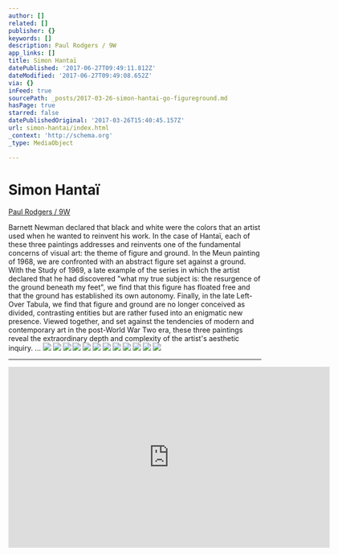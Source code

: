 ```yaml
---
author: []
related: []
publisher: {}
keywords: []
description: Paul Rodgers / 9W
app_links: []
title: Simon Hantaï
datePublished: '2017-06-27T09:49:11.812Z'
dateModified: '2017-06-27T09:49:08.652Z'
via: {}
inFeed: true
sourcePath: _posts/2017-03-26-simon-hantai-go-figureground.md
hasPage: true
starred: false
datePublishedOriginal: '2017-03-26T15:40:45.157Z'
url: simon-hantai/index.html
_context: 'http://schema.org'
_type: MediaObject

---
```

# Simon Hantaï

[Paul Rodgers / 9W][0]

Barnett Newman declared that black and white were the colors that an artist used when he wanted to reinvent his work. In the case of Hantaï, each of these three paintings addresses and reinvents one of the fundamental concerns of visual art: the theme of figure and ground. In the Meun painting of 1968, we are confronted with an abstract figure set against a ground. With the Study of 1969, a late example of the series in which the artist declared that he had discovered "what my true subject is: the resurgence of the ground beneath my feet", we find that this figure has floated free and that the ground has established its own autonomy. Finally, in the late Left-Over Tabula, we find that figure and ground are no longer conceived as divided, contrasting entities but are rather fused into an enigmatic new presence. Viewed together, and set against the tendencies of modern and contemporary art in the post-World War Two era, these three paintings reveal the extraordinary depth and complexity of the artist's aesthetic inquiry. ...
![](https://the-grid-user-content.s3-us-west-2.amazonaws.com/25e5919b-5c1b-4e40-979c-57c772bf4226.jpg)
![](https://the-grid-user-content.s3-us-west-2.amazonaws.com/23f12ed8-42d3-44f5-8e7c-e438f0e35789.jpg)
![](https://the-grid-user-content.s3-us-west-2.amazonaws.com/07eee1d8-b8f2-4417-ad3b-8575e04c4911.jpg)
![](https://the-grid-user-content.s3-us-west-2.amazonaws.com/27d5c803-1ba3-4475-b9e9-aa031acffa78.jpg)
![](https://the-grid-user-content.s3-us-west-2.amazonaws.com/e7c7ef53-052a-4bd8-ae0f-23949df2508e.jpg)
![](https://the-grid-user-content.s3-us-west-2.amazonaws.com/cc050ade-c88a-468c-88e0-f5d0bfb21c61.jpg)
![](https://the-grid-user-content.s3-us-west-2.amazonaws.com/76ede13a-e1ba-4f1c-91ec-1480c50c97b0.jpg)
![](https://the-grid-user-content.s3-us-west-2.amazonaws.com/90982c01-f6bb-4cf5-949c-4624c6928fbf.jpg)
![](https://the-grid-user-content.s3-us-west-2.amazonaws.com/4e861a81-f9b9-4558-b83f-820559b8d526.jpg)
![](https://the-grid-user-content.s3-us-west-2.amazonaws.com/20395678-13b3-4687-bfc6-3aac158e74c6.jpg)
![](https://the-grid-user-content.s3-us-west-2.amazonaws.com/c0e2bc1a-41ee-4d23-b2d7-0eeffd703331.jpg)
![](https://the-grid-user-content.s3-us-west-2.amazonaws.com/e2b8004c-36be-46a4-b864-e11367013e05.jpg)

---

<iframe src="https://cdn.embedly.com/widgets/media.html?src=https%3A%2F%2Fwww.youtube.com%2Fembed%2FSes7VVbYV0E%3Ffeature%3Doembed&amp;url=http%3A%2F%2Fwww.youtube.com%2Fwatch%3Fv%3DSes7VVbYV0E&amp;image=https%3A%2F%2Fi.ytimg.com%2Fvi%2FSes7VVbYV0E%2Fhqdefault.jpg&amp;key=b7d04c9b404c499eba89ee7072e1c4f7&amp;type=text%2Fhtml&amp;schema=youtube" width="640" height="360" scrolling="no" frameborder="0" allowfullscreen="" style=""></iframe>



[0]: http://paulrodgers9w.com/simon-hantai-go-figure-ground/